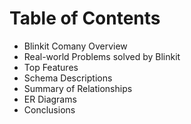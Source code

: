 # Table of Contents
* Blinkit Comany Overview
* Real-world Problems solved by Blinkit
* Top Features
* Schema Descriptions
* Summary of Relationships
* ER Diagrams
* Conclusions
